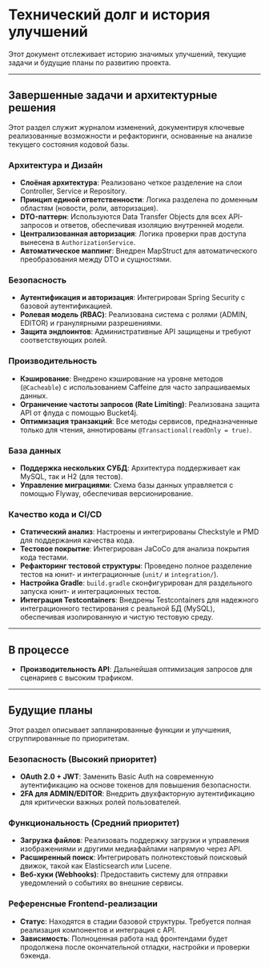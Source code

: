 # Технический долг и история улучшений

Этот документ отслеживает историю значимых улучшений, текущие задачи и будущие планы по развитию проекта.

---

## Завершенные задачи и архитектурные решения

Этот раздел служит журналом изменений, документируя ключевые реализованные возможности и рефакторинги,
основанные на анализе текущего состояния кодовой базы.

### Архитектура и Дизайн
- **Слоёная архитектура**: Реализовано четкое разделение на слои Controller, Service и Repository.
- **Принцип единой ответственности**: Логика разделена по доменным областям (новости, роли, авторизация).
- **DTO-паттерн**: Используются Data Transfer Objects для всех API-запросов и ответов, обеспечивая
  изоляцию внутренней модели.
- **Централизованная авторизация**: Логика проверки прав доступа вынесена в `AuthorizationService`.
- **Автоматическое маппинг**: Внедрен MapStruct для автоматического преобразования между DTO и сущностями.

### Безопасность
- **Аутентификация и авторизация**: Интегрирован Spring Security с базовой аутентификацией.
- **Ролевая модель (RBAC)**: Реализована система с ролями (ADMIN, EDITOR) и гранулярными разрешениями.
- **Защита эндпоинтов**: Административные API защищены и требуют соответствующих ролей.

### Производительность
- **Кэширование**: Внедрено кэширование на уровне методов (`@Cacheable`) с использованием Caffeine для
  часто запрашиваемых данных.
- **Ограничение частоты запросов (Rate Limiting)**: Реализована защита API от флуда с помощью Bucket4j.
- **Оптимизация транзакций**: Все методы сервисов, предназначенные только для чтения, аннотированы
  `@Transactional(readOnly = true)`.

### База данных
- **Поддержка нескольких СУБД**: Архитектура поддерживает как MySQL, так и H2 (для тестов).
- **Управление миграциями**: Схема базы данных управляется с помощью Flyway, обеспечивая версионирование.

### Качество кода и CI/CD
- **Статический анализ**: Настроены и интегрированы Checkstyle и PMD для поддержания качества кода.
- **Тестовое покрытие**: Интегрирован JaCoCo для анализа покрытия кода тестами.
- **Рефакторинг тестовой структуры**: Проведено полное разделение тестов на юнит- и интеграционные
  (`unit/` и `integration/`).
- **Настройка Gradle**: `build.gradle` сконфигурирован для раздельного запуска юнит- и интеграционных тестов.
- **Интеграция Testcontainers**: Внедрены Testcontainers для надежного интеграционного тестирования с
  реальной БД (MySQL), обеспечивая изолированную и чистую тестовую среду.

---

## В процессе

- **Производительность API**: Дальнейшая оптимизация запросов для сценариев с высоким трафиком.

---

## Будущие планы

Этот раздел описывает запланированные функции и улучшения, сгруппированные по приоритетам.

### Безопасность (Высокий приоритет)

- **OAuth 2.0 + JWT**: Заменить Basic Auth на современную аутентификацию на основе токенов для
  повышения безопасности.
- **2FA для ADMIN/EDITOR**: Внедрить двухфакторную аутентификацию для критически важных ролей пользователей.

### Функциональность (Средний приоритет)

- **Загрузка файлов**: Реализовать поддержку загрузки и управления изображениями и другими медиафайлами
  напрямую через API.
- **Расширенный поиск**: Интегрировать полнотекстовый поисковый движок, такой как Elasticsearch или Lucene.
- **Веб-хуки (Webhooks)**: Предоставить систему для отправки уведомлений о событиях во внешние сервисы.

### Референсные Frontend-реализации

- **Статус**: Находятся в стадии базовой структуры. Требуется полная реализация компонентов и интеграция
  с API.
- **Зависимость**: Полноценная работа над фронтендами будет продолжена после окончательной отладки,
  настройки и проверки бэкенда.
